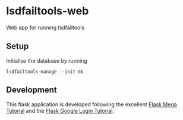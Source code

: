 lsdfailtools-web
================
Web app for running lsdfailtools

Setup
-----
Initialise the database by running
```
lsdfailtools-manage --init-db
```

Development
-----------
This flask application is developed following the excellent [Flask Mega Tutorial](https://blog.miguelgrinberg.com/post/the-flask-mega-tutorial-part-i-hello-world) and the [Flask Google Login Tutorial](https://realpython.com/flask-google-login/). 
